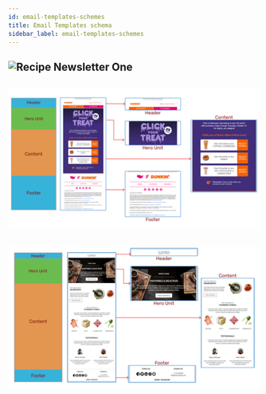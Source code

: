 ```yaml
---
id: email-templates-schemes
title: Email Templates schema
sidebar_label: email-templates-schemes
---
```







![Recipe Newsletter One](https://github.com/LLazyEmail/creative/blob/main/RecepiseNewsLetter%231.png?raw=true)
---

![Recipe Newsletter Two](https://github.com/LLazyEmail/creative/blob/main/RecepiseNewsLetter%232.png?raw=true)
---

![Recipe Newsletter Three](https://github.com/LLazyEmail/creative/blob/main/RecepiseNewsLetter%233.png?raw=true)
---
